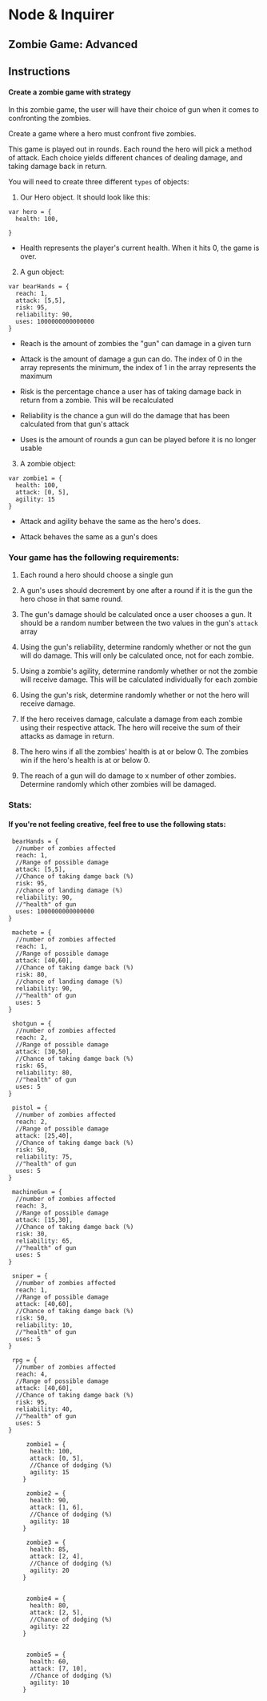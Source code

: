 # Node & Inquirer

## Zombie Game: Advanced

## Instructions

#### Create a zombie game with strategy
In this zombie game, the user will have their choice of gun when it comes to confronting the zombies.

Create a game where a hero must confront five zombies. 

This game is played out in rounds. Each round the hero will pick a method of attack. Each choice yields different chances of dealing damage, and taking damage back in return. 

You will need to create three different `types` of objects:

1. Our Hero object. It should look like this: 
```
var hero = {
  health: 100,

}
```
* Health represents the player's current health. When it hits 0, the game is over.

2. A gun object:
```
var bearHands = {
  reach: 1,
  attack: [5,5],
  risk: 95,
  reliability: 90,
  uses: 1000000000000000 
}
```

* Reach is the amount of zombies the "gun" can damage in a given turn

* Attack is the amount of damage a gun can do. The index of 0 in the array represents the minimum, the index of 1 in the array represents the maximum

* Risk is the percentage chance a user has of taking damage back in return from a zombie. This will be recalculated

* Reliability is the chance a gun will do the damage that has been calculated from that gun's attack

* Uses is the amount of rounds a gun can be played before it is no longer usable

3. A zombie object:
```
var zombie1 = {
  health: 100,
  attack: [0, 5],
  agility: 15
}
```
* Attack and agility behave the same as the hero's does. 

* Attack behaves the same as a gun's does


### Your game has the following requirements: 
1. Each round a hero should choose a single gun

2. A gun's uses should decrement by one after a round if it is the gun the hero chose in that same round. 

3. The gun's damage should be calculated once a user chooses a gun. It should be a random number between the two values in the gun's `attack` array

4. Using the gun's reliability, determine randomly whether or not the gun will do damage. This will only be calculated once, not for each zombie.

5. Using a zombie's agility, determine randomly whether or not the zombie will receive damage. This will be calculated individually for each zombie

6. Using the gun's risk, determine randomly whether or not the hero will receive damage.

7. If the hero receives damage, calculate a damage from each zombie using their respective attack. The hero will receive the sum of their attacks as damage in return.

8. The hero wins if all the zombies' health is at or below 0. The zombies win if the hero's health is at or below 0. 

9. The reach of a gun will do damage to x number of other zombies. Determine randomly which other zombies will be damaged.


### Stats:

#### If you're not feeling creative, feel free to use the following stats:

```
 bearHands = {
  //number of zombies affected
  reach: 1,
  //Range of possible damage
  attack: [5,5],
  //Chance of taking damge back (%)
  risk: 95,
  //chance of landing damage (%)
  reliability: 90,
  //"health" of gun
  uses: 1000000000000000 
}

 machete = {
  //number of zombies affected
  reach: 1,
  //Range of possible damage
  attack: [40,60],
  //Chance of taking damge back (%)
  risk: 80,
  //chance of landing damage (%)
  reliability: 90,
  //"health" of gun
  uses: 5 
}

 shotgun = {
  //number of zombies affected
  reach: 2,
  //Range of possible damage
  attack: [30,50],
  //Chance of taking damge back (%)
  risk: 65,
  reliability: 80,
  //"health" of gun
  uses: 5 
}

 pistol = {
  //number of zombies affected
  reach: 2,
  //Range of possible damage
  attack: [25,40],
  //Chance of taking damge back (%)
  risk: 50,
  reliability: 75,
  //"health" of gun
  uses: 5 
}

 machineGun = {
  //number of zombies affected
  reach: 3,
  //Range of possible damage
  attack: [15,30],
  //Chance of taking damge back (%)
  risk: 30,
  reliability: 65,
  //"health" of gun
  uses: 5 
}

 sniper = {
  //number of zombies affected
  reach: 1,
  //Range of possible damage
  attack: [40,60],
  //Chance of taking damge back (%)
  risk: 50,
  reliability: 10,
  //"health" of gun
  uses: 5 
}

 rpg = {
  //number of zombies affected
  reach: 4,
  //Range of possible damage
  attack: [40,60],
  //Chance of taking damge back (%)
  risk: 95,
  reliability: 40,
  //"health" of gun
  uses: 5 
}

     zombie1 = {
      health: 100,
      attack: [0, 5],
      //Chance of dodging (%)
      agility: 15
    }

     zombie2 = {
      health: 90,
      attack: [1, 6],
      //Chance of dodging (%)
      agility: 18
    }

     zombie3 = {
      health: 85,
      attack: [2, 4],
      //Chance of dodging (%)
      agility: 20
    }


     zombie4 = {
      health: 80,
      attack: [2, 5],
      //Chance of dodging (%)
      agility: 22
    }


     zombie5 = {
      health: 60,
      attack: [7, 10],
      //Chance of dodging (%)
      agility: 10
    }


```